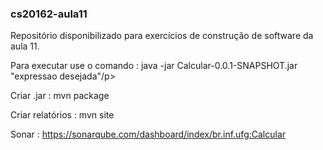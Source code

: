 ### cs20162-aula11
Repositório disponibilizado para exercícios de construção de software da aula 11. 

Para executar use o comando : java -jar Calcular-0.0.1-SNAPSHOT.jar "expressao desejada"/p>

Criar .jar : mvn package

Criar relatórios : mvn site

Sonar : https://sonarqube.com/dashboard/index/br.inf.ufg:Calcular
